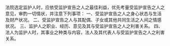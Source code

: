法院选定监护人时，应依受监护宣告之人之最佳利益，优先考量受监护宣告之人之意见，审酌一切情状，并注意下列事项：
一、受监护宣告之人之身心状态与生活及财产状况。
二、受监护宣告之人与其配偶、子女或其他共同生活之人间之情感状况。
三、监护人之职业、经历、意见及其与受监护宣告之人之利害关系。
四、法人为监护人时，其事业之种类与内容，法人及其代表人与受监护宣告之人之利害关系。